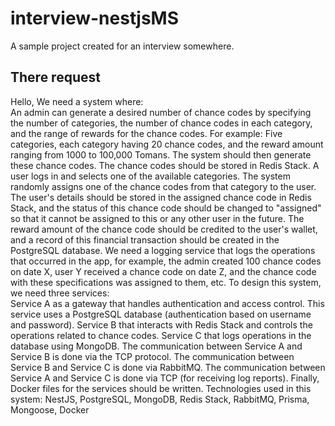 # interview-nestjsMS
A sample project created for an interview somewhere.

## There request
Hello,  We need a system where:  
An admin can generate a desired number of chance codes by specifying the number of categories, the number of chance codes in each category, and the range of rewards for the chance codes. For example: Five categories, each category having 20 chance codes, and the reward amount ranging from 1000 to 100,000 Tomans. The system should then generate these chance codes.
The chance codes should be stored in Redis Stack.
A user logs in and selects one of the available categories.
The system randomly assigns one of the chance codes from that category to the user.
The user's details should be stored in the assigned chance code in Redis Stack, and the status of this chance code should be changed to "assigned" so that it cannot be assigned to this or any other user in the future.
The reward amount of the chance code should be credited to the user's wallet, and a record of this financial transaction should be created in the PostgreSQL database.
We need a logging service that logs the operations that occurred in the app, for example, the admin created 100 chance codes on date X, user Y received a chance code on date Z, and the chance code with these specifications was assigned to them, etc.
To design this system, we need three services:  
Service A as a gateway that handles authentication and access control. This service uses a PostgreSQL database (authentication based on username and password).
Service B that interacts with Redis Stack and controls the operations related to chance codes.
Service C that logs operations in the database using MongoDB.
The communication between Service A and Service B is done via the TCP protocol. The communication between Service B and Service C is done via RabbitMQ. The communication between Service A and Service C is done via TCP (for receiving log reports).  Finally, Docker files for the services should be written.  Technologies used in this system: NestJS, PostgreSQL, MongoDB, Redis Stack, RabbitMQ, Prisma, Mongoose, Docker
